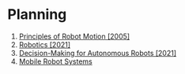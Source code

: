 # Planning
1. [Principles of Robot Motion [2005]](./Principles%20of%20Robot%20Motion%20[2005]/index.md)
2. [Robotics [2021]](./Robotics%20[2021]/index.md)
3. [Decision-Making for Autonomous Robots [2021]](./Decision-Making%20for%20Autonomous%20Robots%20[2021]/index.md)
4. [Mobile Robot Systems](./Mobile%20Robot%20Systems/index.md)
